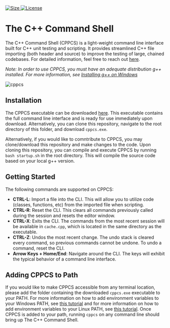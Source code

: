 <a href="">
    <img src="https://img.shields.io/github/languages/code-size/aidenszeto/cppcs" alt="Size">
</a>
<a href="">
    <img src="https://img.shields.io/badge/Licence-MIT-green.svg" alt="License">
</a>

# The C++ Command Shell
The C++ Command Shell (CPPCS) is a light-weight command line interface built for C++ unit testing and scripting. It provides streamlined C++ file importing (both header and source) to improve the testing of large, chained codebases. For detailed information, feel free to reach out [here](mailto:aidenszeto@g.ucla.edu).

*_Note: In order to use CPPCS, you must have an adequate distribution g++ installed. For more information, see [Installing g++ on Windows](https://www3.cs.stonybrook.edu/~alee/g++/g++.html)_*

![cppcs](https://user-images.githubusercontent.com/66970460/125360043-1b374e00-e320-11eb-87c5-78c4853d912a.png)

## Installation
The CPPCS executable can be downloaded [here](https://github.com/aidenszeto/cppcs/raw/master/cppcs.exe). This executable contains the full command line interface and is ready for use immediately upon download. Alternatively, you can clone this repository, navigate to the root directory of this folder, and download `cppcs.exe`.

Alternatively, if you would like to comntribute to CPPCS, you may clone/download this repository and make changes to the code. Upon cloning this repository, you can compile and execute CPPCS by running `bash startup.sh` in the root directory. This will compile the source code based on your local g++ version.

## Getting Started
The following commands are supported on CPPCS:
- **CTRL-L**: Import a file into the CLI. This will allow you to utilize code (classes, functions, etc) from the imported file when scripting.
- **CTRL-R**: Reset the CLI. This clears all commands previously called during the session and resets the editor window.
- **CTRL-X**: Exits the CLI. The commands from the most recent session will be available in `cache.cpp`, which is located in the same directory as the executable.
- **CTRL-Z**: Undos the most recent change. The undo stack is cleared every command, so previous commands cannot be undone. To undo a command, reset the CLI.
- **Arrow Keys + Home/End**: Navigate around the CLI. The keys will exhibit the typical behavior of a command line interface.

## Adding CPPCS to Path
If you would like to make CPPCS accessible from any terminal location, please add the folder containing the downloaded `cppcs.exe` executable to your PATH. For more information on how to add environment variables to your Windows PATH, see [this tutorial](https://www.architectryan.com/2018/03/17/add-to-the-path-on-windows-10/) and for more information on how to add environment variables to your Linux PATH, see [this tutorial](https://linuxize.com/post/how-to-add-directory-to-path-in-linux/). Once CPPCS is added to your path, running `cppcs` on any command line should bring up The C++ Command Shell.

